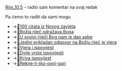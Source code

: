 [Rim_10,5](3.Biblijski_tekstovi/Rim_10,5.md) - radio sam komentar na ovaj redak

Pa ćemo to raditi da sami mogu

- →[📝100 citata iz Novog zavjeta](../2.tekstovi/sto-citata-iz-Novog-zavjeta.md)
- →[📝Božja riječ odražava Boga](../1.tečaj/031%20Božja%20riječ%20odražava%20Boga.md)
- →[📝U svojoj riječi Bog nam je dao sebe](../1.tečaj/031.1U%20svojoj%20riječi%20Bog%20nam%20je%20dao%20sebe.md)
- →[📝Jedini prikladan odgovor na Božju riječ je vjera](../1.tečaj/Jedini%20prikladan%20odgovor%20na%20Božju%20riječ%20je%20vjera.md)
- →[📝Vjera i ispovijest](../2.tekstovi/Vjera-i-ispovijest.md)
- →[📝Dvije vrste ispovijesti](../2.tekstovi/Dvije%20vrste%20ispovijesti.md)
- →[📝Kriva ispovijest](../2.tekstovi/Kriva%20ispovijest.md)
- →[📝Rekne-li-tko-ovoj-gori](../2.tekstovi/Rekne-li-tko-ovoj-gori.md)
